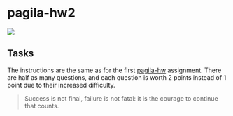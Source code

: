 # pagila-hw2
[![](https://github.com/dustin-lind/pagila-hw2/workflows/tests/badge.svg)](https://github.com/dustin-lind/pagila-hw2/actions?query=workflow%3Atests)

## Tasks

The instructions are the same as for the first [pagila-hw](https://github.com/mikeizbicki/pagila-hw) assignment.
There are half as many questions, and each question is worth 2 points instead of 1 point due to their increased difficulty.

> Success is not final, failure is not fatal: it is the courage to continue that counts.

